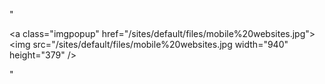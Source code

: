 "<p><a class=\"imgpopup\" href=\"/sites/default/files/mobile%20websites.jpg\"><img src=\"/sites/default/files/mobile%20websites.jpg width=\"940\" height=\"379\" /></a></p> "